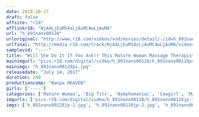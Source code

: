 ```yaml
---
date: 2018-10-27
draft: false
affsite: "r18"
afflinkr18: "NjA4LjEuMS4xLjAuMC4wLjAuMA"
url: "h_891nanx00128"
urloriginal: "http://www.r18.com/videos/vod/movies/detail/-/id=h_891nanx00128"
urlfinal: "http://media.r18.com/track/NjA4LjEuMS4xLjAuMC4wLjAuMA/videos/vod/movies/detail/-/id=h_891nanx00128"
samplevid: "----"
title: "Will She Do It If You Ask!? This Mature Woman Massage Therapist Was Secretly Hungering For Male Extracts! 12 Ladies/4 Hours"
mainimgurl: "pics.r18.com/digital/video/h_891nanx00128/h_891nanx00128ps.jpg"
mainimgs: "h_891nanx00128ps.jpg"
releasedate: "July 14, 2017"
duration: 240
productioncomp: "Nanpa HEAVEN"
girls: ['----']
categories: ['Mature Woman', 'Big Tits', 'Nymphomaniac', 'Cowgirl', 'Massage', 'Blowjob', 'Over 4 Hours', 'Hi-Def']
imgurls: ['pics.r18.com/digital/video/h_891nanx00128/h_891nanx00128jp-1.jpg', 'pics.r18.com/digital/video/h_891nanx00128/h_891nanx00128jp-2.jpg', 'pics.r18.com/digital/video/h_891nanx00128/h_891nanx00128jp-3.jpg', 'pics.r18.com/digital/video/h_891nanx00128/h_891nanx00128jp-4.jpg', 'pics.r18.com/digital/video/h_891nanx00128/h_891nanx00128jp-5.jpg', 'pics.r18.com/digital/video/h_891nanx00128/h_891nanx00128jp-6.jpg', 'pics.r18.com/digital/video/h_891nanx00128/h_891nanx00128jp-7.jpg', 'pics.r18.com/digital/video/h_891nanx00128/h_891nanx00128jp-8.jpg', 'pics.r18.com/digital/video/h_891nanx00128/h_891nanx00128jp-9.jpg', 'pics.r18.com/digital/video/h_891nanx00128/h_891nanx00128jp-10.jpg', 'pics.r18.com/digital/video/h_891nanx00128/h_891nanx00128jp-11.jpg', 'pics.r18.com/digital/video/h_891nanx00128/h_891nanx00128jp-12.jpg', 'pics.r18.com/digital/video/h_891nanx00128/h_891nanx00128jp-13.jpg', 'pics.r18.com/digital/video/h_891nanx00128/h_891nanx00128jp-14.jpg', 'pics.r18.com/digital/video/h_891nanx00128/h_891nanx00128jp-15.jpg', 'pics.r18.com/digital/video/h_891nanx00128/h_891nanx00128jp-16.jpg', 'pics.r18.com/digital/video/h_891nanx00128/h_891nanx00128jp-17.jpg', 'pics.r18.com/digital/video/h_891nanx00128/h_891nanx00128jp-18.jpg', 'pics.r18.com/digital/video/h_891nanx00128/h_891nanx00128jp-19.jpg', 'pics.r18.com/digital/video/h_891nanx00128/h_891nanx00128jp-20.jpg']
imgs: ['h_891nanx00128jp-1.jpg', 'h_891nanx00128jp-2.jpg', 'h_891nanx00128jp-3.jpg', 'h_891nanx00128jp-4.jpg', 'h_891nanx00128jp-5.jpg', 'h_891nanx00128jp-6.jpg', 'h_891nanx00128jp-7.jpg', 'h_891nanx00128jp-8.jpg', 'h_891nanx00128jp-9.jpg', 'h_891nanx00128jp-10.jpg', 'h_891nanx00128jp-11.jpg', 'h_891nanx00128jp-12.jpg', 'h_891nanx00128jp-13.jpg', 'h_891nanx00128jp-14.jpg', 'h_891nanx00128jp-15.jpg', 'h_891nanx00128jp-16.jpg', 'h_891nanx00128jp-17.jpg', 'h_891nanx00128jp-18.jpg', 'h_891nanx00128jp-19.jpg', 'h_891nanx00128jp-20.jpg']
---
```

